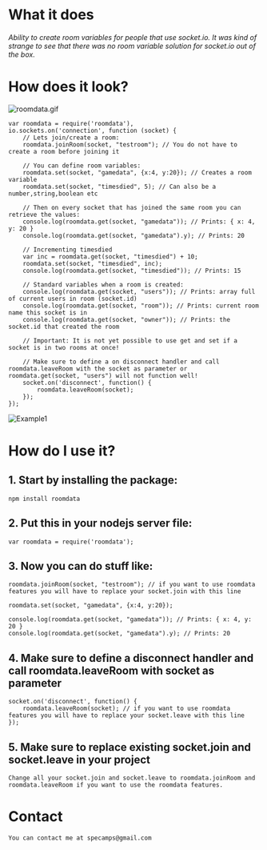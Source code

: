 # What it does

###### Ability to create room variables for people that use socket.io. It was kind of strange to see that there was no room variable solution for socket.io out of the box. ######


# How does it look?

![roomdata.gif](https://bitbucket.org/repo/EaxM4K/images/4033599328-roomdata.gif)

	var roomdata = require('roomdata'),
	io.sockets.on('connection', function (socket) {
		// Lets join/create a room:
		roomdata.joinRoom(socket, "testroom"); // You do not have to create a room before joining it
		
		// You can define room variables:
		roomdata.set(socket, "gamedata", {x:4, y:20}); // Creates a room variable
		roomdata.set(socket, "timesdied", 5); // Can also be a number,string,boolean etc
		
		// Then on every socket that has joined the same room you can retrieve the values:
		console.log(roomdata.get(socket, "gamedata")); // Prints: { x: 4, y: 20 }
		console.log(roomdata.get(socket, "gamedata").y); // Prints: 20
		
		// Incrementing timesdied
		var inc = roomdata.get(socket, "timesdied") + 10;
		roomdata.set(socket, "timesdied", inc);
		console.log(roomdata.get(socket, "timesdied")); // Prints: 15
		
		// Standard variables when a room is created:
		console.log(roomdata.get(socket, "users")); // Prints: array full of current users in room (socket.id)
		console.log(roomdata.get(socket, "room")); // Prints: current room name this socket is in
		console.log(roomdata.get(socket, "owner")); // Prints: the socket.id that created the room
		
		// Important: It is not yet possible to use get and set if a socket is in two rooms at once!
		
		// Make sure to define a on disconnect handler and call roomdata.leaveRoom with the socket as parameter or roomdata.get(socket, "users") will not function well!
		socket.on('disconnect', function() {
			roomdata.leaveRoom(socket);
		});
	});
![Example1](http://s14.postimg.org/7j43w0b81/roomdata1.png)


#  How do I use it?

## 1. Start by installing the package:
    npm install roomdata

## 2. Put this in your nodejs server file:

    var roomdata = require('roomdata');
	
## 3. Now you can do stuff like:

    roomdata.joinRoom(socket, "testroom"); // if you want to use roomdata features you will have to replace your socket.join with this line
	
	roomdata.set(socket, "gamedata", {x:4, y:20});
	
	console.log(roomdata.get(socket, "gamedata")); // Prints: { x: 4, y: 20 }
	console.log(roomdata.get(socket, "gamedata").y); // Prints: 20
	
## 4. Make sure to define a disconnect handler and call roomdata.leaveRoom with socket as parameter
    
    socket.on('disconnect', function() {
		roomdata.leaveRoom(socket); // if you want to use roomdata features you will have to replace your socket.leave with this line
	});
	
## 5. Make sure to replace existing socket.join and socket.leave in your project

    Change all your socket.join and socket.leave to roomdata.joinRoom and roomdata.leaveRoom if you want to use the roomdata features.
	
# Contact
    You can contact me at specamps@gmail.com

	
